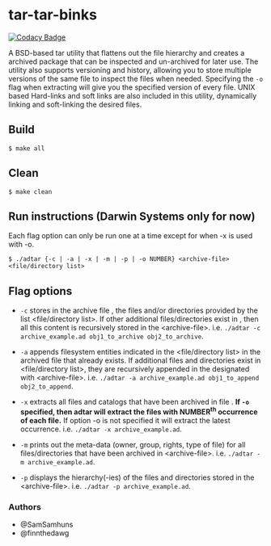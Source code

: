 # tar-tar-binks

[![Codacy Badge](https://api.codacy.com/project/badge/Grade/956289d5c77c4785836cac7e895bc60a)](https://www.codacy.com/app/samhunsadamant/tar-tar-binks?utm_source=github.com&amp;utm_medium=referral&amp;utm_content=finnthedawg/tar-tar-binks&amp;utm_campaign=Badge_Grade)

A BSD-based tar utility that flattens out the file hierarchy and creates a archived package that can be inspected and un-archived for later use. The utility also supports versioning and history, allowing you to store multiple versions of the same file to inspect the files when needed. Specifying the `-o` flag when extracting will give you the specified version of every file. UNIX based Hard-links and soft links are also included in this utility, dynamically linking and soft-linking the desired files.

## Build
```shell
$ make all
```

## Clean
```shell
$ make clean
```

## Run instructions (Darwin Systems only for now)
Each flag option can only be run one at a time except for when -x is used with -o.
```shell
$ ./adtar {-c | -a | -x | -m | -p | -o NUMBER} <archive-file> <file/directory list>
```

## Flag options

-   `-c` stores in the archive file <archive-file>, the files and/or directories provided by the list <file/directory list>.
If other additional files/directories exist in <directory list>, then all this content is recursively stored in the \<archive-file>. i.e. `./adtar -c archive_example.ad obj1_to_archive obj2_to_archive`.

-   `-a` appends filesystem entities indicated in the <file/directory list> in the archived file <archive-file> that already
exists. If additional files and directories exist in <file/directory list>, they are recursively appended in the
designated with \<archive-file>. i.e. `./adtar -a archive_example.ad obj1_to_append obj2_to_append`.

-   `-x` extracts all files and catalogs that have been archived in file <archive-file>. **If `-o` specified, then adtar will extract the files
with NUMBER<sup>th</sup> occurrence of each file.** If option -o is not specified it will extract the latest occurrence. i.e. `./adtar -x archive_example.ad`.

-   `-m` prints out the meta-data (owner, group, rights, type of file) for all files/directories that have been archived in \<archive-file>. i.e. `./adtar -m archive_example.ad`.

-   `-p` displays the hierarchy(-ies) of the files and directories stored in the \<archive-file>. i.e. `./adtar -p archive_example.ad`.

### Authors
-   @SamSamhuns
-   @finnthedawg
